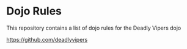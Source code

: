 Dojo Rules
==========

This repository contains a list of dojo rules for the Deadly Vipers dojo

https://github.com/deadlyvipers
